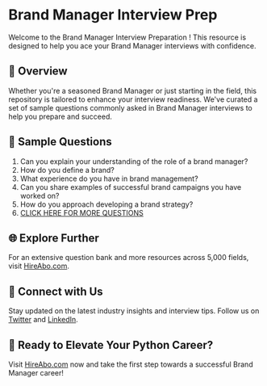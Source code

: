 # Brand Manager Interview Prep

Welcome to the Brand Manager Interview Preparation ! This resource is designed to help you ace your Brand Manager interviews with confidence.

## 🚀 Overview

Whether you're a seasoned Brand Manager or just starting in the field, this repository is tailored to enhance your interview readiness. We've curated a set of sample questions commonly asked in Brand Manager interviews to help you prepare and succeed.

## 📝 Sample Questions

1. Can you explain your understanding of the role of a brand manager?
2. How do you define a brand?
3. What experience do you have in brand management?
4. Can you share examples of successful brand campaigns you have worked on?
5. How do you approach developing a brand strategy?
6. [CLICK HERE FOR MORE QUESTIONS](https://hireabo.com/job/8_3_9/Brand%20Manager)

## 🌐 Explore Further

For an extensive question bank and more resources across 5,000 fields, visit [HireAbo.com](https://www.hireabo.com).

## 📱 Connect with Us

Stay updated on the latest industry insights and interview tips. Follow us on [Twitter](https://twitter.com/hireabo) and [LinkedIn](https://www.linkedin.com/in/hire-abo-3609972a8/).

## 🚀 Ready to Elevate Your Python Career?

Visit [HireAbo.com](https://www.hireabo.com) now and take the first step towards a successful Brand Manager career!